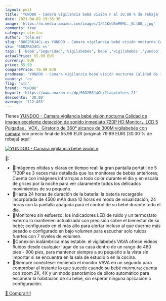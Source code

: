 ```yaml
---
layout: post
title: 'YUNDOO - Camara vigilancia bebé visión n al 30.00 % de rebaja'
date: 2021-04-09 19:36:36
image: 'https://m.media-amazon.com/images/I/41KeU6nMEML._SL400_.jpg'
comments: true
category: ofertas
author: 'tole.es'
slug: 'B082R6J4CL-es YUNDOO - Camara vigilancia bebé visión nocturna Calidad de...'
sku: 'B082R6J4CL-es'
tags: [ 'Bebé','Seguridad','Vigilabebés','bebé','vigilabebés','yundoo', ]
actualPrice: 55.99 EUR
currency: EUR
price: 55.99
comparePrice: 79.99 EUR
prodname: 'YUNDOO - Camara vigilancia bebé visión nocturna Calidad de imagen excelente detección de sonido inmediato 720P HD Monitor，LCD 5 Pulgadas，VOX，Giratorio de 360°  alcance de 300M  vigilabebés con camara'
country: 'es'
flag: '🇪🇸'
brand: 'YUNDOO'
buyurl: 'https://www.amazon.es/dp/B082R6J4CL/?tag=tolees-21'
descuento: '30.00'
average: '112.463'
---
```


Tienes [YUNDOO - Camara vigilancia bebé visión nocturna Calidad de imagen excelente detección de sonido inmediato 720P HD Monitor，LCD 5 Pulgadas，VOX，Giratorio de 360°  alcance de 300M  vigilabebés con camara](https://www.amazon.es/dp/B082R6J4CL/?tag=tolees-21) con precio final de  55.99 EUR (original: 79.99 EUR) (30.00 %  de rebaja) aqui!

[![YUNDOO - Camara vigilancia bebé visión n](https://m.media-amazon.com/images/I/41KeU6nMEML._SL400_.jpg)](https://www.amazon.es/dp/B082R6J4CL/?tag=tolees-21)

🔎:

- 🎀Imágenes nítidas y claras en tiempo real: la gran pantalla portátil de 5 ”720P es 3 veces más detallada que los monitores de bebés anteriores; Cuenta con imágenes infrarrojas a todo color durante el día y en escala de grises por la noche para ver claramente todos los delicados movimientos de su pequeño.
- 🎀Hasta 24 horas de duración de la batería: la batería recargable incorporada de 4500 mAh dura 12 horas en modo de visualización, 24 horas con la pantalla apagada para el control de su bebé durante todo el día.
- 🎀Monitoreo sin esfuerzo: los indicadores LED de ruido y un termostato externo lo mantienen actualizado con precisión sobre el bienestar de su bebé; configurado en el más alto para alertar incluso al que duerme más pesado o configurado en bajo volumen para escuchar solo ruidos fuertes con 7 niveles de volumen.
- 🎀Conexión inalámbrica más estable: el vigilabebés VAVA ofrece videos fluidos desde cualquier lugar de su casa dentro de un rango de 480 pies - 900 pies, para mantener siempre a su pequeño a la vista sin importar si se encuentra en la sala de estudio o en la cocina.
- 🎀Siempre conéctese: encienda el monitor VAVA en un segundo para comprobar al instante lo que sucede cuando su bebé murmura; cuenta con zoom 2X, 4X y un modo panorámico de piloto automático para escanear la habitación de su bebé, sin esperar ninguna aplicación o configuración.

[🛒 Comprar!!!](https://www.amazon.es/dp/B082R6J4CL/?tag=tolees-21)
